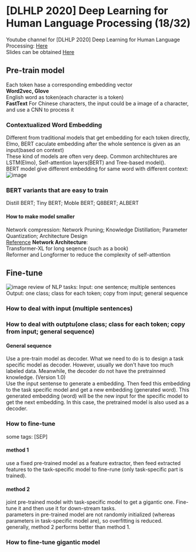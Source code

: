 # [DLHLP 2020] Deep Learning for Human Language Processing (18/32)
Youtube channel for [DLHLP 2020] Deep Learning for Human Language Processing: [Here](https://www.youtube.com/watch?v=1_gRK9EIQpc&list=PLJV_el3uVTsO07RpBYFsXg-bN5Lu0nhdG&index=18)  
Slides can be obtained [Here](https://www.youtube.com/redirect?event=video_description&redir_token=QUFFLUhqbkhYcENGYmlNTDQ1cVlPSlpPZjdsdTZVYkxzZ3xBQ3Jtc0ttMlFOdy1udGozOE42TkN5cFpFLTM5TlBRckljSFlFUEZnazJvdkNVUy1OYVlYbG1DU0E2U2FrWjBHdVZBTHo4RlZPRGFaRVhkM3pjOHJUNWdseG11TF9IWUFsZWlvSEhYdG5hZktlSG00SEwxOWc2WQ&q=http%3A%2F%2Fspeech.ee.ntu.edu.tw%2F%7Etlkagk%2Fcourses%2FDLHLP20%2FBERT%2520train%2520%28v8%29.pdf)  

## Pre-train model
Each token hase a corresponding embedding vector  
**Word2vec, Glove**  
English word as token(each character is a token)  
**FastText**
For Chinese characters, the input could be a image of a character, and use a CNN to process it  

### Contextualized Word Embedding
Different from traditional models that get embedding for each token directly, Elmo, BERT caculate embedding after the whole sentence is given as an input(based on context)  
These kind of models are often very deep. Common architechtures are LSTM(Elmo), Self-attention layers(BERT) and Tree-based model().  
BERT model give different embedding for same word with different context:
![image](https://user-images.githubusercontent.com/48316842/133558001-fa63485a-bc9b-40a6-8476-7aa49e91e15f.png)

### BERT variants that are easy to train
Distill BERT; Tiny BERT; Moble BERT; Q8BERT; ALBERT  

#### How to make model smaller
Network compression: Network Pruning; Knowledge Distillation; Parameter Quantization; Architecture Design  
[Reference](http://mitchgordon.me/machine/learning/2019/11/18/all-the-ways-to-compress-BERT.html)
**Network Architecture**:   
Transformer-XL for long seqence (such as a book)  
Reformer and Longformer to reduce the complexity of self-attention

## Fine-tune
![image](https://user-images.githubusercontent.com/48316842/133560128-295366cf-441e-40ae-bf2f-2ba6149a53b8.png)
 review of NLP tasks:
 Input: one sentence; multiple sentences
 Output: one class; class for each token; copy from input; general sequence

### How to deal with input (multiple sentences)

### How to deal with outptu(one class; class for each token; copy from input; general sequence)


#### General sequence
Use a pre-train model as decoder. What we need to do is to design a task specific model as decoder. However, usually we don't have too much labeled data. Meanwhile, the decoder do not have the pretrainned knowledge. (Version 1.0)  
Use the input sentense to generate a embedding. Then feed this embedding to the task specific model and get a new embedding (generated word). This generated embedding (word) will be the new input for the specific model to get the next embedding. In this case, the pretrained model is also used as a decoder.

### How to fine-tune

some tags: [SEP] <EOS>
#### method 1 
 use a fixed pre-trained model as a feature extractor, then feed extracted features to the taxk-specific model to fine-rune (only task-specific part is trained).  
#### method 2  
 joint pre-trained model with task-specific model to get a gigantic one. Fine-tune it and then use it for down-stream tasks.  
 parameters in pre-trained model are not randomly initialized (whereas parameters in task-specific model are), so overfitting is reduced.  
generally, method 2 performs better than method 1.
 
### How to fine-tune gigantic model
